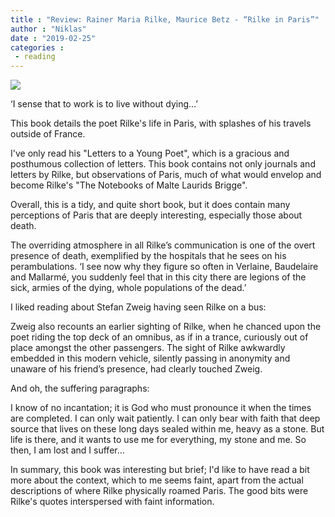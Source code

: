 ```yaml
---
title : "Review: Rainer Maria Rilke, Maurice Betz - “Rilke in Paris”"
author : "Niklas"
date : "2019-02-25"
categories : 
 - reading
---
```


![](https://niklasblog.com/wp-content/cover159801-large.jpg)

‘I sense that to work is to live without dying…’

This book details the poet Rilke's life in Paris, with splashes of his travels outside of France.

I've only read his "Letters to a Young Poet", which is a gracious and posthumous collection of letters. This book contains not only journals and letters by Rilke, but observations of Paris, much of what would envelop and become Rilke's "The Notebooks of Malte Laurids Brigge".

Overall, this is a tidy, and quite short book, but it does contain many perceptions of Paris that are deeply interesting, especially those about death.

The overriding atmosphere in all Rilke’s communication is one of the overt presence of death, exemplified by the hospitals that he sees on his perambulations. ‘I see now why they figure so often in Verlaine, Baudelaire and Mallarmé, you suddenly feel that in this city there are legions of the sick, armies of the dying, whole populations of the dead.’

I liked reading about Stefan Zweig having seen Rilke on a bus:

Zweig also recounts an earlier sighting of Rilke, when he chanced upon the poet riding the top deck of an omnibus, as if in a trance, curiously out of place amongst the other passengers. The sight of Rilke awkwardly embedded in this modern vehicle, silently passing in anonymity and unaware of his friend’s presence, had clearly touched Zweig.

And oh, the suffering paragraphs:

I know of no incantation; it is God who must pronounce it when the times are completed. I can only wait patiently. I can only bear with faith that deep source that lives on these long days sealed within me, heavy as a stone. But life is there, and it wants to use me for everything, my stone and me. So then, I am lost and I suffer…

In summary, this book was interesting but brief; I'd like to have read a bit more about the context, which to me seems faint, apart from the actual descriptions of where Rilke physically roamed Paris. The good bits were Rilke's quotes interspersed with faint information.
